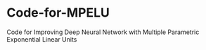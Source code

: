 # Code-for-MPELU
Code for Improving Deep Neural Network with Multiple Parametric Exponential Linear Units
